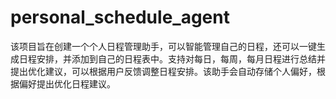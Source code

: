 # personal_schedule_agent
该项目旨在创建一个个人日程管理助手，可以智能管理自己的日程，还可以一键生成日程安排，并添加到自己的日程表中。支持对每日，每周，每月日程进行总结并提出优化建议，可以根据用户反馈调整日程安排。该助手会自动存储个人偏好，根据偏好提出优化日程建议。
